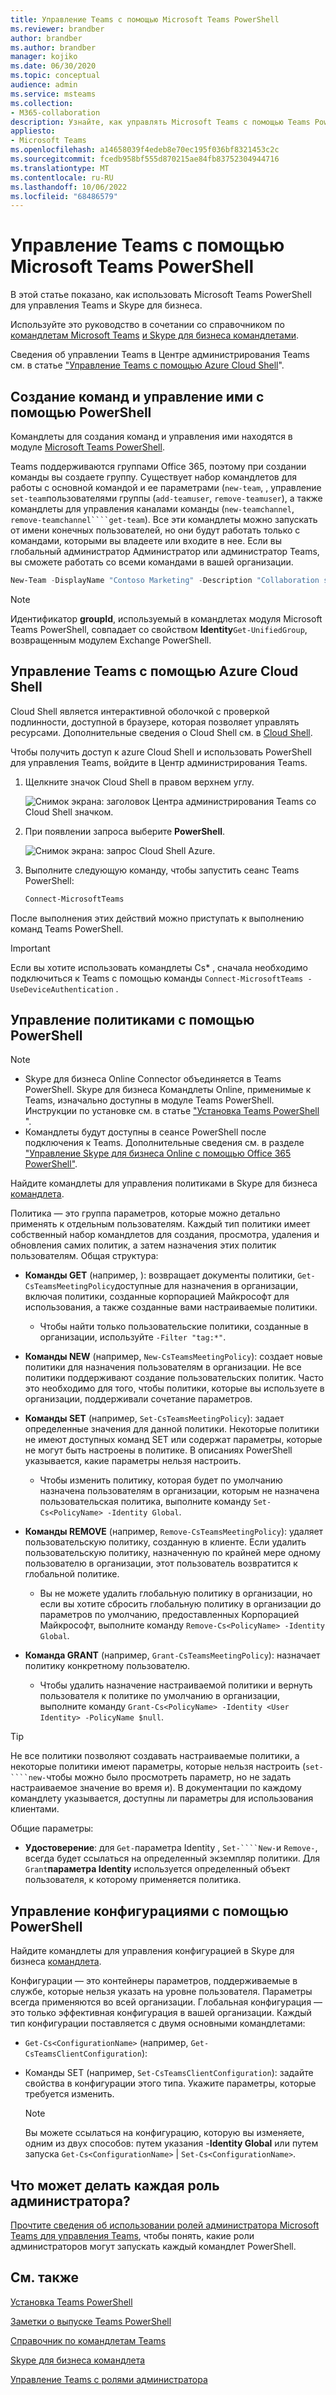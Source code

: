 ```yaml
---
title: Управление Teams с помощью Microsoft Teams PowerShell
ms.reviewer: brandber
author: brandber
ms.author: brandber
manager: kojiko
ms.date: 06/30/2020
ms.topic: conceptual
audience: admin
ms.service: msteams
ms.collection:
- M365-collaboration
description: Узнайте, как управлять Microsoft Teams с помощью Teams PowerShell.
appliesto:
- Microsoft Teams
ms.openlocfilehash: a14658039f4edeb8e70ec195f036bf8321453c2c
ms.sourcegitcommit: fcedb958bf555d870215ae84fb83752304944716
ms.translationtype: MT
ms.contentlocale: ru-RU
ms.lasthandoff: 10/06/2022
ms.locfileid: "68486579"
---
```

# <a name="manage-teams-with-microsoft-teams-powershell"></a>Управление Teams с помощью Microsoft Teams PowerShell

В этой статье показано, как использовать Microsoft Teams PowerShell для управления Teams и Skype для бизнеса.

Используйте это руководство в сочетании со справочником по [командлетам Microsoft Teams](/powershell/teams/?view=teams-ps) [и Skype для бизнеса командлетами](/powershell/skype/intro?view=skype-ps).

Сведения об управлении Teams в Центре администрирования Teams см. в статье ["Управление Teams с помощью Azure Cloud Shell](#manage-teams-with-azure-cloud-shell)".

## <a name="create-and-manage-teams-using-powershell"></a>Создание команд и управление ими с помощью PowerShell

Командлеты для создания команд и управления ими находятся в модуле [Microsoft Teams PowerShell](https://www.powershellgallery.com/packages/MicrosoftTeams/).

Teams поддерживаются группами Office 365, поэтому при создании команды вы создаете группу. Существует набор командлетов для работы с основной командой и ее параметрами (``new-team``, , управление ``set-team``пользователями группы (``add-teamuser``, ``remove-teamuser``), а также командлеты для управления каналами команды (``new-teamchannel``, ``remove-teamchannel````get-team``). Все эти командлеты можно запускать от имени конечных пользователей, но они будут работать только с командами, которыми вы владеете или входите в нее. Если вы глобальный администратор Администратор или администратор Teams, вы сможете работать со всеми командами в вашей организации.

```powershell
New-Team -DisplayName "Contoso Marketing" -Description "Collaboration space for Contoso's Marketing department"
```

> [!NOTE]
> Идентификатор **groupId**, используемый в командлетах модуля Microsoft Teams PowerShell, совпадает со свойством **Identity**``Get-UnifiedGroup``, возвращенным модулем Exchange PowerShell.

## <a name="manage-teams-with-azure-cloud-shell"></a>Управление Teams с помощью Azure Cloud Shell

Cloud Shell является интерактивной оболочкой с проверкой подлинности, доступной в браузере, которая позволяет управлять ресурсами. Дополнительные сведения о Cloud Shell см. в [Cloud Shell](/azure/cloud-shell/overview).

Чтобы получить доступ к azure Cloud Shell и использовать PowerShell для управления Teams, войдите в Центр администрирования Teams.

1. Щелкните значок Cloud Shell в правом верхнем углу.

    ![Снимок экрана: заголовок Центра администрирования Teams со Cloud Shell значком.](media/cloud-shell-icon-select.png)

1. При появлении запроса выберите **PowerShell**.

    ![Снимок экрана: запрос Cloud Shell Azure.](media/cloud-shell.png)

1. Выполните следующую команду, чтобы запустить сеанс Teams PowerShell:

    ```powershell
    Connect-MicrosoftTeams
    ```

После выполнения этих действий можно приступать к выполнению команд Teams PowerShell.

> [!IMPORTANT]
> Если вы хотите использовать командлеты Cs* , сначала необходимо подключиться к Teams с помощью команды ``Connect-MicrosoftTeams -UseDeviceAuthentication`` .

## <a name="manage-policies-via-powershell"></a>Управление политиками с помощью PowerShell

> [!NOTE]
> - Skype для бизнеса Online Connector объединяется в Teams PowerShell. Skype для бизнеса Командлеты Online, применимые к Teams, изначально доступны в модуле Teams PowerShell. Инструкции по установке см. в статье ["Установка Teams PowerShell](teams-powershell-install.md) ".
> - Командлеты будут доступны в сеансе PowerShell после подключения к Teams. Дополнительные сведения см. в разделе ["Управление Skype для бизнеса Online с помощью Office 365 PowerShell"](/office365/enterprise/powershell/manage-skype-for-business-online-with-office-365-powershell).

Найдите командлеты для управления политиками в Skype для бизнеса [командлета](/powershell/module/teams).

Политика — это группа параметров, которые можно детально применять к отдельным пользователям. Каждый тип политики имеет собственный набор командлетов для создания, просмотра, удаления и обновления самих политик, а затем назначения этих политик пользователям. Общая структура:

- **Команды GET** (например, ): возвращает документы политики, ``Get-CsTeamsMeetingPolicy``доступные для назначения в организации, включая политики, созданные корпорацией Майкрософт для использования, а также созданные вами настраиваемые политики.
  - Чтобы найти только пользовательские политики, созданные в организации, используйте ``-Filter "tag:*"``.

- **Команды NEW** (например, ``New-CsTeamsMeetingPolicy``): создает новые политики для назначения пользователям в организации. Не все политики поддерживают создание пользовательских политик. Часто это необходимо для того, чтобы политики, которые вы используете в организации, поддерживали сочетание параметров.

- **Команды SET** (например, ``Set-CsTeamsMeetingPolicy``): задает определенные значения для данной политики. Некоторые политики не имеют доступных команд SET или содержат параметры, которые не могут быть настроены в политике. В описаниях PowerShell указывается, какие параметры нельзя настроить.
  - Чтобы изменить политику, которая будет по умолчанию назначена пользователям в организации, которым не назначена пользовательская политика, выполните команду ``Set-Cs<PolicyName> -Identity Global``.

- **Команды REMOVE** (например, ``Remove-CsTeamsMeetingPolicy``): удаляет пользовательскую политику, созданную в клиенте. Если удалить пользовательскую политику, назначенную по крайней мере одному пользователю в организации, этот пользователь возвратится к глобальной политике.
  - Вы не можете удалить глобальную политику в организации, но если вы хотите сбросить глобальную политику в организации до параметров по умолчанию, предоставленных Корпорацией Майкрософт, выполните команду ``Remove-Cs<PolicyName> -Identity Global``.

- **Команда GRANT** (например, ``Grant-CsTeamsMeetingPolicy``): назначает политику конкретному пользователю.
  - Чтобы удалить назначение настраиваемой политики и вернуть пользователя к политике по умолчанию в организации, выполните команду ``Grant-Cs<PolicyName> -Identity <User Identity> -PolicyName $null``.

> [!TIP]
> Не все политики позволяют создавать настраиваемые политики, а некоторые политики имеют параметры, которые нельзя настроить (``set-````new-``чтобы можно было просмотреть параметр, но не задать настраиваемое значение во время и). В документации по каждому командлету указывается, доступны ли параметры для использования клиентами.

Общие параметры:

- **Удостоверение**: для ``Get-``параметра  Identity , ``Set-````New-``и ``Remove-``, всегда будет ссылаться на определенный экземпляр политики. Для ``Grant``**параметра Identity** используется определенный объект пользователя, к которому применяется политика.

## <a name="manage-configurations-via-powershell"></a>Управление конфигурациями с помощью PowerShell

Найдите командлеты для управления конфигурацией в Skype для бизнеса [командлета](/powershell/module/skype).

Конфигурации — это контейнеры параметров, поддерживаемые в службе, которые нельзя указать на уровне пользователя. Параметры всегда применяются во всей организации. Глобальная конфигурация — это только эффективная конфигурация в вашей организации. Каждый тип конфигурации поставляется с двумя основными командлетами:

- ``Get-Cs<ConfigurationName>`` (например, ``Get-CsTeamsClientConfiguration``):

- Команды SET (например, ``Set-CsTeamsClientConfiguration``): задайте свойства в конфигурации этого типа. Укажите параметры, которые требуется изменить.
    > [!NOTE]
    > Вы можете ссылаться на конфигурацию, которую вы изменяете, одним из двух способов: путем указания -**Identity Global** или путем запуска ``Get-Cs<ConfigurationName>`` | ``Set-Cs<ConfigurationName>``.

## <a name="what-can-each-admin-role-do"></a>Что может делать каждая роль администратора?

[Прочтите сведения об использовании ролей администратора Microsoft Teams для управления Teams](using-admin-roles.md), чтобы понять, какие роли администраторов могут запускать каждый командлет PowerShell.

## <a name="related-topics"></a>См. также

[Установка Teams PowerShell](teams-powershell-install.md)

[Заметки о выпуске Teams PowerShell](teams-powershell-release-notes.md)

[Справочник по командлетам Teams](/powershell/teams/?view=teams-ps)

[Skype для бизнеса командлета](/powershell/skype/intro?view=skype-ps)

[Управление Teams с ролями администратора](using-admin-roles.md)
